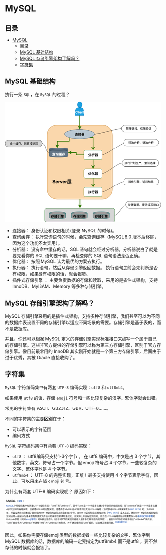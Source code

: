 # MySQL

## 目录

- [MySQL](#mysql)
  - [目录](#目录)
  - [MySQL 基础结构](#mysql-基础结构)
  - [MySQL 存储引擎架构了解吗？](#mysql-存储引擎架构了解吗)
  - [字符集](#字符集)



## MySQL 基础结构

执行一条 `SQL`，在 `MySQL` 的过程？

![](./13526879-3037b144ed09eb88.png)

- 连接器： 身份认证和权限相关(登录 MySQL 的时候)。
- 查询缓存： 执行查询语句的时候，会先查询缓存（MySQL 8.0 版本后移除，因为这个功能不太实用）。
- 分析器： 没有命中缓存的话，SQL 语句就会经过分析器，分析器说白了就是要先看你的 SQL 语句要干嘛，再检查你的 SQL 语句语法是否正确。
- 优化器： 按照 MySQL 认为最优的方案去执行。
- 执行器： 执行语句，然后从存储引擎返回数据。 执行语句之前会先判断是否有权限，如果没有权限的话，就会报错。
- 插件式存储引擎 ： 主要负责数据的存储和读取，采用的是插件式架构，支持 InnoDB、MyISAM、Memory 等多种存储引擎。

## MySQL 存储引擎架构了解吗？

MySQL 存储引擎采用的是插件式架构，支持多种存储引擎，我们甚至可以为不同的数据库表设置不同的存储引擎以适应不同场景的需要。存储引擎是基于表的，而不是数据库。

并且，你还可以根据 MySQL 定义的存储引擎实现标准接口来编写一个属于自己的存储引擎。这些非官方提供的存储引擎可以称为第三方存储引擎，区别于官方存储引擎。像目前最常用的 InnoDB 其实刚开始就是一个第三方存储引擎，后面由于过于优秀，其被 Oracle 直接收购了。

## 字符集

`MySQL` 字符编码集中有两套 `UTF-8` 编码实现：`utf8` 和 `utf8mb4`。

如果使用 `utf8` 的话，存储 `emoji` 符号和一些比较复杂的汉字、繁体字就会出错。

常见的字符集有 ASCII、GB2312、GBK、UTF-8......。

不同的字符集的主要**区别**在于：

- 可以表示的字符范围
- 编码方式

`MySQL` 字符编码集中有两套 `UTF-8` 编码实现：

- `utf8` ： utf8编码只支持1-3个字节 。 在 utf8 编码中，中文是占 3 个字节，其他数字、英文、符号占一个字节。但 emoji 符号占 4 个字节，一些较复杂的文字、繁体字也是 4 个字节。
- `utf8mb4` ： UTF-8 的完整实现，正版！最多支持使用 4 个字节表示字符，因此，可以用来存储 emoji 符号。

为什么有两套 UTF-8 编码实现呢？ 原因如下：

![](./image/image-20211008164542347.png)

因此，如果你需要存储emoji类型的数据或者一些比较复杂的文字、繁体字到 MySQL 数据库的话，数据库的编码一定要指定为utf8mb4 而不是utf8 ，要不然存储的时候就会报错了。


